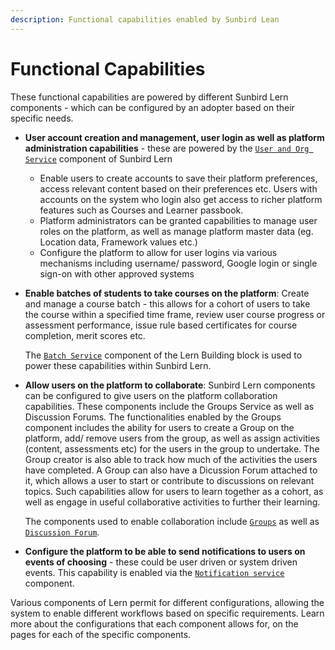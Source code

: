 ```yaml
---
description: Functional capabilities enabled by Sunbird Lean
---
```


# Functional Capabilities

These functional capabilities are powered by different Sunbird Lern components - which can be configured by an adopter based on their specific needs.

* **User account creation and management, user login as well as platform administration capabilities** - these are powered by the [`User and Org Service`](product-and-developer-guide/user-and-org-service/) component of Sunbird Lern
  * Enable users to create accounts to save their platform preferences, access relevant content based on their preferences etc. Users with accounts on the system who login also get access to richer platform features such as Courses and Learner passbook.
  * Platform administrators can be granted capabilities to manage user roles on the platform, as well as manage platform master data (eg. Location data, Framework values etc.)
  * Configure the platform to allow for user logins via various mechanisms including username/ password, Google login or single sign-on with other approved systems
*   **Enable batches of students to take courses on the platform**: Create and manage a course batch - this allows for a cohort of users to take the course within a specified time frame, review user course progress or assessment performance, issue rule based certificates for course completion, merit scores etc.

    The [`Batch Service`](product-and-developer-guide/lms-service/) component of the Lern Building block is used to power these capabilities within Sunbird Lern.
*   **Allow users on the platform to collaborate**: Sunbird Lern components can be configured to give users on the platform collaboration capabilities. These components include the Groups Service as well as Discussion Forums. The functionalities enabled by the Groups component includes the ability for users to create a Group on the platform, add/ remove users from the group, as well as assign activities (content, assessments etc) for the users in the group to undertake. The Group creator is also able to track how much of the activities the users have completed. A Group can also have a Dicussion Forum attached to it, which allows a user to start or contribute to discussions on relevant topics. Such capabilities allow for users to learn together as a cohort, as well as engage in useful collaborative activities to further their learning.

    The components used to enable collaboration include [`Groups`](product-and-developer-guide/groups/) as well as [`Discussion Forum`](product-and-developer-guide/discussion-forum/).
* **Configure the platform to be able to send notifications to users on events of choosing** - these could be user driven or system driven events. This capability is enabled via the [`Notification service`](product-and-developer-guide/notification-service/) component.

Various components of Lern permit for different configurations, allowing the system to enable different workflows based on specific requirements. Learn more about the configurations that each component allows for, on the pages for each of the specific components.
